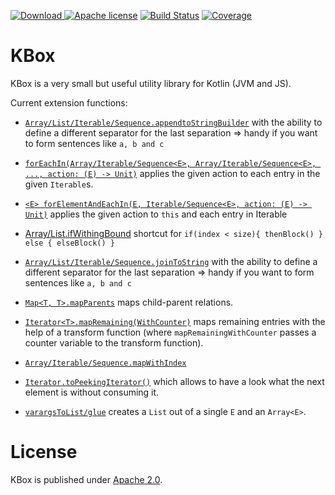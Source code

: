 [![Download](https://api.bintray.com/packages/robstoll/tutteli-jars/kbox/images/download.svg) ](https://bintray.com/robstoll/tutteli-jars/kbox/_latestVersion)
[![Apache license](https://img.shields.io/badge/license-Apache%202.0-brightgreen.svg)](http://opensource.org/licenses/Apache2.0)
[![Build Status](https://travis-ci.org/robstoll/kbox.svg?tag=v0.9.0.0)](https://travis-ci.org/robstoll/kbox)
[![Coverage](https://codecov.io/github/robstoll/kbox/coverage.svg?tag=v0.9.0)](https://codecov.io/github/robstoll/kbox?tag=v0.9.0)

# KBox
KBox is a very small but useful utility library for Kotlin (JVM and JS).

Current extension functions:
- [`Array/List/Iterable/Sequence.appendtoStringBuilder`](https://github.com/robstoll/kbox/tree/v0.9.0/kbox-common/src/main/kotlin/ch/tutteli/kbox/appendToString.kt#L37)
    with the ability to define a different separator for the last separation
    => handy if you want to form sentences like `a, b and c`

- [`forEachIn(Array/Iterable/Sequence<E>, Array/Iterable/Sequence<E>, ..., action: (E) -> Unit)`](https://github.com/robstoll/kbox/tree/v0.9.0/kbox-common/src/main/kotlin/ch/tutteli/kbox/forEachIn.kt#L6)
  applies the given action to each entry in the given `Iterable`s.
    
- [`<E> forElementAndEachIn(E, Iterable/Sequence<E>, action: (E) -> Unit)`](https://github.com/robstoll/kbox/tree/v0.9.0/kbox-common/src/main/kotlin/ch/tutteli/kbox/forThisAndForEach.kt#L6)
  applies the given action to `this` and each entry in Iterable

- [Array/List.ifWithingBound](https://github.com/robstoll/kbox/tree/v0.9.0/kbox-common/src/main/kotlin/ch/tutteli/kbox/ifWithinBound.kt#L13)
  shortcut for `if(index < size){ thenBlock() } else { elseBlock() }` 
  
- [`Array/List/Iterable/Sequence.joinToString`](https://github.com/robstoll/kbox/tree/v0.9.0/kbox-common/src/main/kotlin/ch/tutteli/kbox/joinToString.kt#L31)
  with the ability to define a different separator for the last separation
  => handy if you want to form sentences like `a, b and c`

- [`Map<T, T>.mapParents`](https://github.com/robstoll/kbox/tree/v0.9.0/kbox-common/src/main/kotlin/ch/tutteli/kbox/mapParents.kt#L13) 
  maps child-parent relations.

- [`Iterator<T>.mapRemaining(WithCounter)`](https://github.com/robstoll/kbox/tree/v0.9.0/kbox-common/src/main/kotlin/ch/tutteli/kbox/mapRemaining.kt#L9) 
  maps remaining entries with the help of a transform function (where `mapRemainingWithCounter` passes a counter variable to the transform function).  
  
- [`Array/Iterable/Sequence.mapWithIndex`](https://github.com/robstoll/kbox/tree/v0.9.0/kbox-common/src/main/kotlin/ch/tutteli/kbox/mapWithIndex.kt#L11)
    
- [`Iterator.toPeekingIterator()`](https://github.com/robstoll/kbox/tree/v0.9.0/kbox-common/src/main/kotlin/ch/tutteli/kbox/PeekingIteratorUnsynchronized.kt)
  which allows to have a look what the next element is without consuming it.
  
- [`varargsToList/glue`](https://github.com/robstoll/kbox/tree/v0.9.0/kbox-common/src/main/kotlin/ch/tutteli/kbox/varargToList.kt#L11)
  creates a `List` out of a single `E` and an `Array<E>`.
  

# License
KBox is published under [Apache 2.0](http://opensource.org/licenses/Apache2.0).